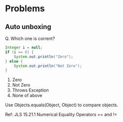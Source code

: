# Problems

## Auto unboxing

Q. Which one is corrent?

```java
Integer i = null;
if (i == 0) {
    System.out.println("Zero");
} else {
    System.out.println("Not Zero");
}
```

1. Zero
2. Not Zero
3. Throws Exception
4. None of above

Use Objects.equals\(Object, Object\) to compare objects.

Ref: JLS 15.21.1 Numerical Equality Operators == and !=


